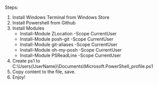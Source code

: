 Steps:

1. Install Windows Terminal from Windows Store
2. Install Powershell from Github
3. Install Modules
   - Install-Module ZLocation -Scope CurrentUser
   - Install-Module posh-git -Scope CurrentUser
   - Install-Module git-aliases -Scope CurrentUser
   - Install-Module oh-my-posh -Scope CurrentUser
   - Install-Module PSReadLine -Scope CurrentUser
4. Create ps1 to C:\Users\{UserName}\Documents\Microsoft.PowerShell_profile.ps1
5. Copy content to the file, save.
6. Enjoy!


